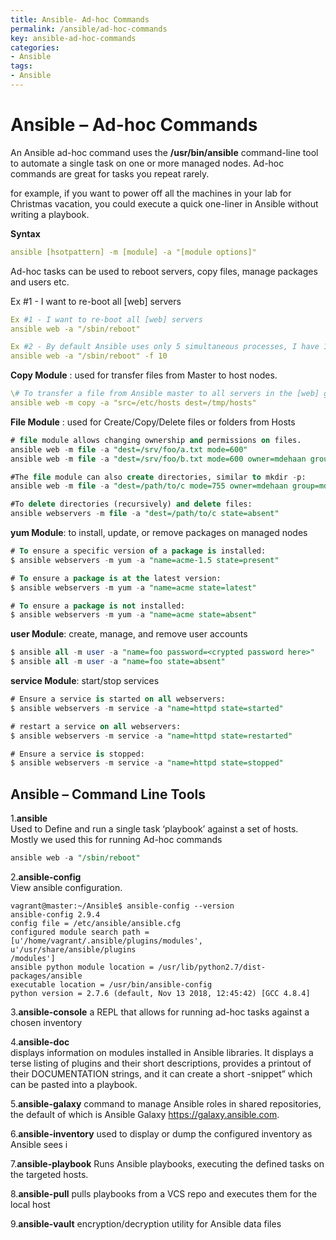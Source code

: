 ```yaml
---
title: Ansible- Ad-hoc Commands
permalink: /ansible/ad-hoc-commands
key: ansible-ad-hoc-commands
categories:
- Ansible
tags:
- Ansible
---
```



Ansible – Ad-hoc Commands
=========================

An Ansible ad-hoc command uses the **/usr/bin/ansible** command-line tool to
automate a single task on one or more managed nodes. Ad-hoc commands are great
for tasks you repeat rarely.

for example, if you want to power off all the machines in your lab for Christmas
vacation, you could execute a quick one-liner in Ansible without writing a
playbook.

**Syntax**  
```yaml
ansible [hsotpattern] -m [module] -a "[module options]"
```

Ad-hoc tasks can be used to reboot servers, copy files, manage packages and
users etc.

Ex \#1 - I want to re-boot all [web] servers
```yaml
Ex #1 - I want to re-boot all [web] servers
ansible web -a "/sbin/reboot"

Ex #2 - By default Ansible uses only 5 simultaneous processes, I have 100 Servers - To reboot the [web] servers with 10 parallel forks/processes
ansible web -a "/sbin/reboot" -f 10
```


**Copy Module** :   used for transfer files from Master to host nodes.
```yaml
\# To transfer a file from Ansible master to all servers in the [web] group:
ansible web -m copy -a "src=/etc/hosts dest=/tmp/hosts"
```


**File Module** : used for Create/Copy/Delete files or folders from Hosts
```sql
# file module allows changing ownership and permissions on files.
ansible web -m file -a "dest=/srv/foo/a.txt mode=600"
ansible web -m file -a "dest=/srv/foo/b.txt mode=600 owner=mdehaan group=mdehaan"

#The file module can also create directories, similar to mkdir -p:
ansible web -m file -a "dest=/path/to/c mode=755 owner=mdehaan group=mdehaan state=directory"

#To delete directories (recursively) and delete files:
ansible webservers -m file -a "dest=/path/to/c state=absent"
```


**yum Module**: to install, update, or remove packages on managed nodes
```sql
# To ensure a specific version of a package is installed:
$ ansible webservers -m yum -a "name=acme-1.5 state=present"

# To ensure a package is at the latest version:
$ ansible webservers -m yum -a "name=acme state=latest"

# To ensure a package is not installed:
$ ansible webservers -m yum -a "name=acme state=absent"
```

**user Module**: create, manage, and remove user accounts
```sql
$ ansible all -m user -a "name=foo password=<crypted password here>"
$ ansible all -m user -a "name=foo state=absent"
```


**service Module**: start/stop services
```sql
# Ensure a service is started on all webservers:
$ ansible webservers -m service -a "name=httpd state=started"

# restart a service on all webservers:
$ ansible webservers -m service -a "name=httpd state=restarted"

# Ensure a service is stopped:
$ ansible webservers -m service -a "name=httpd state=stopped"
```



Ansible – Command Line Tools
----------------------------

1.**ansible**  
Used to Define and run a single task ‘playbook’ against a set of hosts. Mostly
we used this for running Ad-hoc commands
```sql
ansible web -a "/sbin/reboot"
```


2.**ansible-config**  
View ansible configuration.

```dos
vagrant@master:~/Ansible$ ansible-config --version
ansible-config 2.9.4
config file = /etc/ansible/ansible.cfg
configured module search path = [u'/home/vagrant/.ansible/plugins/modules', u'/usr/share/ansible/plugins
/modules']
ansible python module location = /usr/lib/python2.7/dist-packages/ansible
executable location = /usr/bin/ansible-config
python version = 2.7.6 (default, Nov 13 2018, 12:45:42) [GCC 4.8.4]
```


3.**ansible-console**
a REPL that allows for running ad-hoc tasks against a chosen inventory


4.**ansible-doc**  
displays information on modules installed in Ansible libraries. It displays
    a terse listing of plugins and their short descriptions, provides a printout
    of their DOCUMENTATION strings, and it can create a short -snippet” which
    can be pasted into a playbook.


5.**ansible-galaxy**
command to manage Ansible roles in shared repositories, the default of which
    is Ansible Galaxy https://galaxy.ansible.com.


6.**ansible-inventory**
 used to display or dump the configured inventory as Ansible sees i


7.**ansible-playbook**
 Runs Ansible playbooks, executing the defined tasks on the targeted hosts.


8.**ansible-pull**
pulls playbooks from a VCS repo and executes them for the local host


9.**ansible-vault**
encryption/decryption utility for Ansible data files

